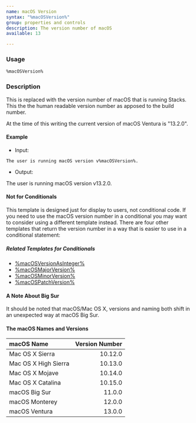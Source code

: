 ```yaml
---
name: macOS Version
syntax: "%macOSVersion%"
group: properties and controls
description: The version number of macOS
available: 13

---
```




### Usage

```html
%macOSVersion%
```


### Description

This is replaced with the version number of macOS that is running Stacks.
This the the human readable version number as apposed to the build number.

At the time of this writing the current version of macOS Ventura is "13.2.0".

#### Example

- Input:

```
The user is running macOS version v%macOSVersion%.
```

- Output: 

The user is running macOS version v13.2.0.


#### Not for Conditionals

This template is designed just for display to users, not conditional code.
If you need to use the macOS version number in a conditional you may want 
to consider using a different template instead.
There are four other templates that return the version number in a way that is easier 
to use in a conditional statement:

##### Related Templates for Conditionals

- [%macOSVersionAsInteger%](/templates/macOSVersionAsInteger/)
- [%macOSMajorVersion%](/templates/macOSMajorVersion/)
- [%macOSMinorVersion%](/templates/macOSMinorVersion/)
- [%macOSPatchVersion%](/templates/macOSPatchVersion/)


#### A Note About Big Sur

It should be noted that macOS/Mac OS X, versions and naming both shift in an unexpected way at macOS Big Sur. 

#### The macOS Names and Versions

| macOS Name           | Version Number |
| :---                 |     ---:       |
| Mac OS X Sierra      |  10.12.0       |
| Mac OS X High Sierra |  10.13.0       |
| Mac OS X Mojave      |  10.14.0       |
| Mac OS X Catalina    |  10.15.0       |
| macOS Big Sur        |  11.0.0        |
| macOS Monterey       |  12.0.0        |
| macOS Ventura        |  13.0.0        |



